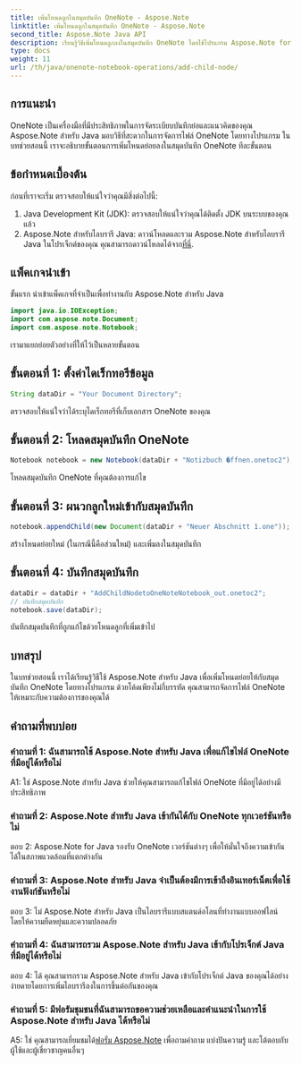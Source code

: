 ```yaml
---
title: เพิ่มโหนดลูกในสมุดบันทึก OneNote - Aspose.Note
linktitle: เพิ่มโหนดลูกในสมุดบันทึก OneNote - Aspose.Note
second_title: Aspose.Note Java API
description: เรียนรู้วิธีเพิ่มโหนดลูกลงในสมุดบันทึก OneNote โดยใช้โปรแกรม Aspose.Note for Java ปรับปรุงการจัดระเบียบบันทึกย่อของคุณได้อย่างง่ายดาย
type: docs
weight: 11
url: /th/java/onenote-notebook-operations/add-child-node/
---
```

## การแนะนำ

OneNote เป็นเครื่องมือที่มีประสิทธิภาพในการจัดระเบียบบันทึกย่อและแนวคิดของคุณ Aspose.Note สำหรับ Java มอบวิธีที่สะดวกในการจัดการไฟล์ OneNote โดยทางโปรแกรม ในบทช่วยสอนนี้ เราจะอธิบายขั้นตอนการเพิ่มโหนดย่อยลงในสมุดบันทึก OneNote ทีละขั้นตอน

## ข้อกำหนดเบื้องต้น

ก่อนที่เราจะเริ่ม ตรวจสอบให้แน่ใจว่าคุณมีสิ่งต่อไปนี้:

1. Java Development Kit (JDK): ตรวจสอบให้แน่ใจว่าคุณได้ติดตั้ง JDK บนระบบของคุณแล้ว
2.  Aspose.Note สำหรับไลบรารี Java: ดาวน์โหลดและรวม Aspose.Note สำหรับไลบรารี Java ในโปรเจ็กต์ของคุณ คุณสามารถดาวน์โหลดได้จาก[ที่นี่](https://releases.aspose.com/note/java/).

## แพ็คเกจนำเข้า

ขั้นแรก นำเข้าแพ็คเกจที่จำเป็นเพื่อทำงานกับ Aspose.Note สำหรับ Java

```java
import java.io.IOException;
import com.aspose.note.Document;
import com.aspose.note.Notebook;
```

เรามาแยกย่อยตัวอย่างที่ให้ไว้เป็นหลายขั้นตอน

## ขั้นตอนที่ 1: ตั้งค่าไดเร็กทอรีข้อมูล

```java
String dataDir = "Your Document Directory";
```

ตรวจสอบให้แน่ใจว่าได้ระบุไดเร็กทอรีที่เก็บเอกสาร OneNote ของคุณ

## ขั้นตอนที่ 2: โหลดสมุดบันทึก OneNote

```java
Notebook notebook = new Notebook(dataDir + "Notizbuch �ffnen.onetoc2");
```

โหลดสมุดบันทึก OneNote ที่คุณต้องการแก้ไข

## ขั้นตอนที่ 3: ผนวกลูกใหม่เข้ากับสมุดบันทึก

```java
notebook.appendChild(new Document(dataDir + "Neuer Abschnitt 1.one"));
```

สร้างโหนดย่อยใหม่ (ในกรณีนี้คือส่วนใหม่) และเพิ่มลงในสมุดบันทึก

## ขั้นตอนที่ 4: บันทึกสมุดบันทึก

```java
dataDir = dataDir + "AddChildNodetoOneNoteNotebook_out.onetoc2";
// บันทึกสมุดบันทึก
notebook.save(dataDir);
```

บันทึกสมุดบันทึกที่ถูกแก้ไขด้วยโหนดลูกที่เพิ่มเข้าไป

## บทสรุป

ในบทช่วยสอนนี้ เราได้เรียนรู้วิธีใช้ Aspose.Note สำหรับ Java เพื่อเพิ่มโหนดย่อยให้กับสมุดบันทึก OneNote โดยทางโปรแกรม ด้วยโค้ดเพียงไม่กี่บรรทัด คุณสามารถจัดการไฟล์ OneNote ให้เหมาะกับความต้องการของคุณได้

## คำถามที่พบบ่อย

### คำถามที่ 1: ฉันสามารถใช้ Aspose.Note สำหรับ Java เพื่อแก้ไขไฟล์ OneNote ที่มีอยู่ได้หรือไม่

A1: ใช่ Aspose.Note สำหรับ Java ช่วยให้คุณสามารถแก้ไขไฟล์ OneNote ที่มีอยู่ได้อย่างมีประสิทธิภาพ

### คำถามที่ 2: Aspose.Note สำหรับ Java เข้ากันได้กับ OneNote ทุกเวอร์ชันหรือไม่

ตอบ 2: Aspose.Note for Java รองรับ OneNote เวอร์ชันต่างๆ เพื่อให้มั่นใจถึงความเข้ากันได้ในสภาพแวดล้อมที่แตกต่างกัน

### คำถามที่ 3: Aspose.Note สำหรับ Java จำเป็นต้องมีการเข้าถึงอินเทอร์เน็ตเพื่อใช้งานฟังก์ชันหรือไม่

ตอบ 3: ไม่ Aspose.Note สำหรับ Java เป็นไลบรารีแบบสแตนด์อโลนที่ทำงานแบบออฟไลน์ โดยให้ความยืดหยุ่นและความปลอดภัย

### คำถามที่ 4: ฉันสามารถรวม Aspose.Note สำหรับ Java เข้ากับโปรเจ็กต์ Java ที่มีอยู่ได้หรือไม่

ตอบ 4: ได้ คุณสามารถรวม Aspose.Note สำหรับ Java เข้ากับโปรเจ็กต์ Java ของคุณได้อย่างง่ายดายโดยการเพิ่มไลบรารีลงในการขึ้นต่อกันของคุณ

### คำถามที่ 5: มีฟอรัมชุมชนที่ฉันสามารถขอความช่วยเหลือและคำแนะนำในการใช้ Aspose.Note สำหรับ Java ได้หรือไม่

 A5: ใช่ คุณสามารถเยี่ยมชมได้[ฟอรั่ม Aspose.Note](https://forum.aspose.com/c/note/28) เพื่อถามคำถาม แบ่งปันความรู้ และโต้ตอบกับผู้ใช้และผู้เชี่ยวชาญคนอื่นๆ